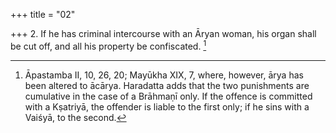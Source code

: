 +++
title = "02"

+++
2. If he has criminal intercourse with an Āryan woman, his organ shall be cut off, and all his property be confiscated. [^2] 


[^2]:  Āpastamba II, 10, 26, 20; Mayūkha XIX, 7, where, however, ārya has been altered to ācārya. Haradatta adds that the two punishments are cumulative in the case of a Brāhmaṇī only. If the offence is committed with a Kṣatriyā, the offender is liable to the first only; if he sins with a Vaiśyā, to the second.
